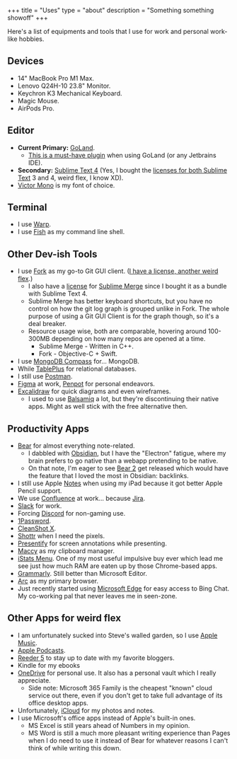+++
title = "Uses"
type = "about"
description = "Something something showoff"
+++

Here's a list of equipments and tools that I use for work and personal work-like hobbies.

## Devices

- 14" MacBook Pro M1 Max.
- Lenovo Q24H-10 23.8" Monitor.
- Keychron K3 Mechanical Keyboard.
- Magic Mouse.
- AirPods Pro.

## Editor

- **Current Primary:** [GoLand](https://www.jetbrains.com/go/).
  - [This is a must-have plugin](https://plugins.jetbrains.com/plugin/8575-nyan-progress-bar) when using GoLand (or any Jetbrains IDE).
- **Secondary:** [Sublime Text 4](https://www.sublimetext.com/) (Yes, I bought the [licenses for both Sublime Text](https://storage.googleapis.com/rmrz-blog.appspot.com/Snippet%202023-04-07%20at%2010.11.00.png) 3 and 4, weird flex, I know XD).
- [Victor Mono](https://rubjo.github.io/victor-mono/) is my font of choice.

## Terminal

- I use [Warp](https://www.warp.dev/).
- I use [Fish](https://fishshell.com/) as my command line shell.

## Other Dev-ish Tools

- I use [Fork](https://git-fork.com/) as my go-to Git GUI client. ([I have a license, another weird flex](https://storage.googleapis.com/rmrz-blog.appspot.com/Snippet%202023-04-07%20at%2010.06.58.png).)
  - I also have a [license](https://storage.googleapis.com/rmrz-blog.appspot.com/Snippet%202023-04-07%20at%2010.12.55.png) for [Sublime Merge](https://www.sublimemerge.com/) since I bought it as a bundle with Sublime Text 4.
  - Sublime Merge has better keyboard shortcuts, but you have no control on how the git log graph is grouped unlike in Fork. The whole purpose of using a Git GUI Client is for the graph though, so it's a deal breaker.
  - Resource usage wise, both are comparable, hovering around 100-300MB depending on how many repos are opened at a time.
    - Sublime Merge - Written in C++.
    - Fork - Objective-C + Swift.
- I use [MongoDB Compass](https://www.mongodb.com/products/compass) for... MongoDB.
- While [TablePlus](https://tableplus.com/) for relational databases.
- I still use [Postman](https://www.postman.com/).
- [Figma](https://www.figma.com/) at work, [Penpot](https://penpot.app/) for personal endeavors.
- [Excalidraw](https://excalidraw.com/) for quick diagrams and even wireframes.
  - I used to use [Balsamiq](https://balsamiq.com/) a lot, but they're discontinuing their native apps. Might as well stick with the free alternative then.

## Productivity Apps

- [Bear](https://bear.app/) for almost everything note-related.
  - I dabbled with [Obsidian](https://obsidian.md/), but I have the "Electron" fatigue, where my brain prefers to go native than a webapp pretending to be native.
  - On that note, I'm eager to see [Bear 2](https://beta.bear.app/) get released which would have the feature that I loved the most in Obsidian: backlinks.
- I still use Apple [Notes](https://www.icloud.com/notes) when using my iPad because it got better Apple Pencil support.
- We use [Confluence](https://www.atlassian.com/software/confluence) at work... because [Jira](https://www.atlassian.com/software/jira).
- [Slack](https://slack.com) for work.
- Forcing [Discord](https://discord.com) for non-gaming use.
- [1Password](https://1password.com/).
- [CleanShot X](https://cleanshot.com).
- [Shottr](https://shottr.cc) when I need the pixels.
- [Presentify](https://apps.apple.com/us/app/presentify-screen-annotation/id1507246666) for screen annotations while presenting.
- [Maccy](https://maccy.app/) as my clipboard manager.
- [iStats Menu](https://bjango.com/mac/istatmenus). One of my most useful impulsive buy ever which lead me see just how much RAM are eaten up by those Chrome-based apps.
- [Grammarly](https://www.grammarly.com). Still better than Microsoft Editor.
- [Arc](https://arc.net/) as my primary browser.
- Just recently started using [Microsoft Edge](https://www.microsoft.com/edge) for easy access to Bing Chat. My co-working pal that never leaves me in seen-zone.

## Other Apps for weird flex

- I am unfortunately sucked into Steve's walled garden, so I use [Apple Music](https://music.apple.com/).
- [Apple Podcasts](https://www.apple.com/apple-podcasts).
- [Reeder 5](https://www.reederapp.com/) to stay up to date with my favorite bloggers.
- Kindle for my ebooks
- [OneDrive](https://onedrive.live.com/) for personal use. It also has a personal vault which I really appreciate.
  - Side note: Microsoft 365 Family is the cheapest "known" cloud service out there, even if you don't get to take full advantage of its office desktop apps.
- Unfortunately, [iCloud](https://www.icloud.com) for my photos and notes.
- I use Microsoft's office apps instead of Apple's built-in ones.
  - MS Excel is still years ahead of Numbers in my opinion.
  - MS Word is still a much more pleasant writing experience than Pages when I do need to use it instead of Bear for whatever reasons I can't think of while writing this down.
